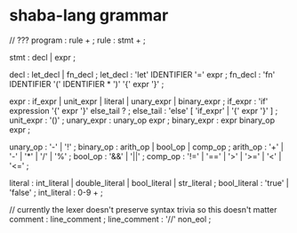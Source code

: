 # shaba-lang grammar

// ???
program     : rule + ;
rule        : stmt + ;

stmt        : decl | expr ;

decl        : let_decl | fn_decl ;
let_decl    : 'let' IDENTIFIER '=' expr ;
fn_decl     : 'fn' IDENTIFIER '(' IDENTIFIER * ')' '{' expr '}' ;

expr        : if_expr | unit_expr | literal | unary_expr | binary_expr ;
if_expr     : 'if' expression '{' expr '}' else_tail ? ;
else_tail   : 'else' [ 'if_expr' | '{' expr '}' ] ;
unit_expr   : '()' ;
unary_expr  : unary_op expr ;
binary_expr : expr binary_op expr ;

unary_op    : '-' | '!' ;
binary_op   : arith_op | bool_op | comp_op ;
arith_op    : '+' | '-' | '*' | '/' | '%' ;
bool_op     : '&&' | '||' ;
comp_op     : '!=' | '==' | '>' | '>=' | '<' | '<=' ;

literal         : int_literal | double_literal | bool_literal | str_literal ;
bool_literal    : 'true' | 'false' ;
int_literal     : 0-9 + ;

// currently the lexer doesn't preserve syntax trivia so this doesn't matter
comment         : line_comment ;
line_comment    : '//' non_eol ;

